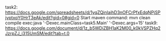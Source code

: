task2: https://docs.google.com/spreadsheets/d/1yqZQinIaihD3nOFCrPfxEdqNPjSPjvptxqY0HrT3eAk/edit?gid=0#gid=0
Start maven command:
mvn clean compile exec:java '-Dexec.mainClass=task5.Main' '-Dexec.args=15'
task9: https://docs.google.com/document/d/1z_b5WDiZBH1aK2M00_k0kVSPZHq2JzrpZJ_i315UmSM/edit?tab=t.0
